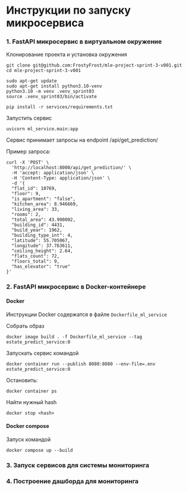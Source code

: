 # Инструкции по запуску микросервиса

### 1. FastAPI микросервис в виртуальном окружение
Клонирование проекта и установка окружения

```
git clone git@github.com:FrostyFrost/mle-project-sprint-3-v001.git
cd mle-project-sprint-3-v001

sudo apt-get update
sudo apt-get install python3.10-venv
python3.10 -m venv .venv_sprint03
source .venv_sprint03/bin/activate

pip install -r services/requirements.txt 
```
Запустить сервис 

```
uvicorn ml_service.main:app
```

Сервис принимает запросы на endpoint /api/get_prediction/

Пример запроса:
```
curl -X 'POST' \
  'http://localhost:8000/api/get_prediction/' \
  -H 'accept: application/json' \
  -H 'Content-Type: application/json' \
  -d '{
  "flat_id": 10769,
  "floor": 9,
  "is_apartment": "false",
  "kitchen_area": 8.946669,
  "living_area": 33,
  "rooms": 2,
  "total_area": 43.900002,
  "building_id": 4431,
  "build_year": 1962,
  "building_type_int": 4,
  "latitude": 55.705067,
  "longitude": 37.763611,
  "ceiling_height": 2.64,
  "flats_count": 72,
  "floors_total": 9,
  "has_elevator": "true"
}'
```

### 2. FastAPI микросервис в Docker-контейнере
#### Docker
Инструкции Docker содержатся в файле ```Dockerfile_ml_service``` 

Собрать образ 
```
docker image build . -f Dockerfile_ml_service --tag estate_predict_service:0
```

Запускать сервис командой 
```
docker container run --publish 8080:8080 --env-file=.env estate_predict_service:0 
```

Остановить:
```
docker container ps
```
Найти нужный hash
```
docker stop <hash>
```

#### Docker compose
Запуск командой 
```
docker compose up --build
```

### 3. Запуск сервисов для системы мониторинга

### 4. Построение дашборда для мониторинга